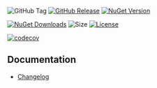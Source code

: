 ![GitHub Tag](https://img.shields.io/github/v/tag/TJC-Tools/TJC.EnumFlags)
[![GitHub Release](https://img.shields.io/github/v/release/TJC-Tools/TJC.EnumFlags)](https://github.com/TJC-Tools/TJC.EnumFlags/releases/latest)
[![NuGet Version](https://img.shields.io/nuget/v/TJC.EnumFlags)](https://www.nuget.org/packages/TJC.EnumFlags)

[![NuGet Downloads](https://img.shields.io/nuget/dt/TJC.EnumFlags)](https://www.nuget.org/packages/TJC.EnumFlags)
![Size](https://img.shields.io/github/repo-size/TJC-Tools/TJC.EnumFlags)
[![License](https://img.shields.io/github/license/TJC-Tools/TJC.EnumFlags.svg)](LICENSE)

[![codecov](https://codecov.io/gh/TJC-Tools/TJC.EnumFlags/graph/badge.svg?token=J5SQ4CYSA9)](https://codecov.io/gh/TJC-Tools/TJC.EnumFlags)

## Documentation
- [Changelog](CHANGELOG.md)
